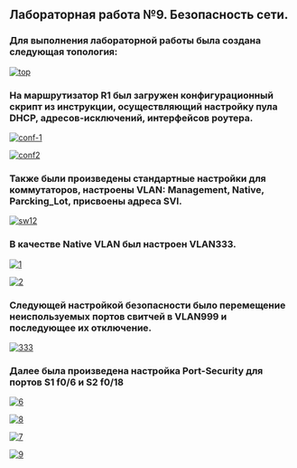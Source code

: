 ## Лабораторная работа №9. Безопасность сети.

### Для выполнения лабораторной работы была создана следующая топология:

<a href="https://imgbb.com/"><img src="https://i.ibb.co/D7VG1Ct/top.jpg" alt="top" border="0"></a>

### На маршрутизатор R1 был загружен конфигурационный скрипт из инструкции, осуществляющий настройку пула DHCP, адресов-исключений, интерфейсов роутера.

<a href="https://ibb.co/CvNPc6n"><img src="https://i.ibb.co/4M91q2j/conf-1.jpg" alt="conf-1" border="0"></a>

<a href="https://imgbb.com/"><img src="https://i.ibb.co/XV1JM15/conf2.jpg" alt="conf2" border="0"></a>

### Также были произведены стандартные настройки для коммутаторов, настроены VLAN: Management, Native, Parcking_Lot, присвоены адреса SVI.

<a href="https://ibb.co/Zzfbb8p"><img src="https://i.ibb.co/PGrVVhv/sw12.jpg" alt="sw12" border="0"></a>

### В качестве Native VLAN был настроен VLAN333.

<a href="https://ibb.co/Lhjvgjz"><img src="https://i.ibb.co/FqZnYZb/1.jpg" alt="1" border="0"></a>

<a href="https://ibb.co/4PfwKFq"><img src="https://i.ibb.co/YpW4PNC/2.jpg" alt="2" border="0"></a>

### Следующей настройкой безопасности было перемещение неиспользуемых портов свитчей в VLAN999 и последующее их отключение.

<a href="https://ibb.co/3T9Hrgb"><img src="https://i.ibb.co/QJ3GbyV/333.jpg" alt="333" border="0"></a>

### Далее была произведена настройка Port-Security для портов S1 f0/6 и S2 f0/18

<a href="https://ibb.co/NxfCJyS"><img src="https://i.ibb.co/XX6LKC8/6.jpg" alt="6" border="0"></a>

<a href="https://ibb.co/0c4BysF"><img src="https://i.ibb.co/47vsR1Y/8.jpg" alt="8" border="0"></a>

<a href="https://ibb.co/8B3NX6M"><img src="https://i.ibb.co/wLHBYMy/7.jpg" alt="7" border="0"></a>

<a href="https://ibb.co/4f36FPq"><img src="https://i.ibb.co/g7h5rz2/9.jpg" alt="9" border="0"></a>






